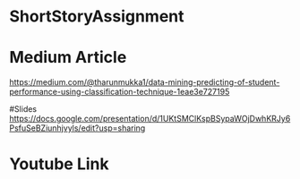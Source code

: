 # ShortStoryAssignment

# Medium Article
https://medium.com/@tharunmukka1/data-mining-predicting-of-student-performance-using-classification-technique-1eae3e727195

#Slides
https://docs.google.com/presentation/d/1UKtSMClKspBSypaWOjDwhKRJy6PsfuSeBZiunhjvyls/edit?usp=sharing

# Youtube Link
